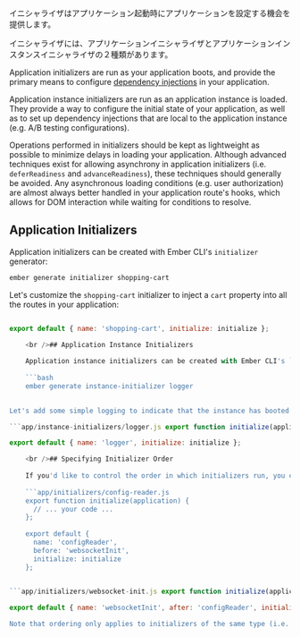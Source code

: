 イニシャライザはアプリケーション起動時にアプリケーションを設定する機会を提供します。

イニシャライザには、アプリケーションイニシャライザとアプリケーションインスタンスイニシャライザの２種類があります。

Application initializers are run as your application boots, and provide the primary means to configure [dependency injections](../dependency-injection) in your application.

Application instance initializers are run as an application instance is loaded. They provide a way to configure the initial state of your application, as well as to set up dependency injections that are local to the application instance (e.g. A/B testing configurations).

Operations performed in initializers should be kept as lightweight as possible to minimize delays in loading your application. Although advanced techniques exist for allowing asynchrony in application initializers (i.e. `deferReadiness` and `advanceReadiness`), these techniques should generally be avoided. Any asynchronous loading conditions (e.g. user authorization) are almost always better handled in your application route's hooks, which allows for DOM interaction while waiting for conditions to resolve.

## Application Initializers

Application initializers can be created with Ember CLI's `initializer` generator:

```bash
ember generate initializer shopping-cart
```

Let's customize the `shopping-cart` initializer to inject a `cart` property into all the routes in your application:

```app/initializers/shopping-cart.js export function initialize(application) { application.inject('route', 'cart', 'service:shopping-cart'); };

export default { name: 'shopping-cart', initialize: initialize };

    <br />## Application Instance Initializers
    
    Application instance initializers can be created with Ember CLI's `instance-initializer` generator:
    
    ```bash
    ember generate instance-initializer logger
    

Let's add some simple logging to indicate that the instance has booted:

```app/instance-initializers/logger.js export function initialize(applicationInstance) { var logger = applicationInstance.lookup('logger:main'); logger.log('Hello from the instance initializer!'); }

export default { name: 'logger', initialize: initialize };

    <br />## Specifying Initializer Order
    
    If you'd like to control the order in which initializers run, you can use the `before` and/or `after` options:
    
    ```app/initializers/config-reader.js
    export function initialize(application) {
      // ... your code ...
    };
    
    export default {
      name: 'configReader',
      before: 'websocketInit',
      initialize: initialize
    };
    

```app/initializers/websocket-init.js export function initialize(application) { // ... your code ... };

export default { name: 'websocketInit', after: 'configReader', initialize: initialize }; ```

Note that ordering only applies to initializers of the same type (i.e. application or application instance). Application initializers will always run before application instance initializers.